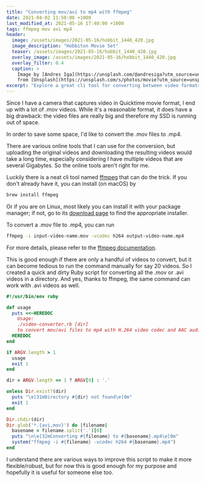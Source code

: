 ```yaml
---
title: "Converting mov/avi to mp4 with ffmpeg"
date: 2021-04-02 11:50:00 +1000
last_modified_at: 2021-05-16 17:40:00 +1000
tags: ffmpeg mov avi mp4
header:
  image: /assets/images/2021-05-16/hobbit_1440_420.jpg
  image_description: "Hobbiton Movie Set"
  teaser: /assets/images/2021-05-16/hobbit_1440_420.jpg
  overlay_image: /assets/images/2021-05-16/hobbit_1440_420.jpg
  overlay_filter: 0.4
  caption: >
    Image by [Andres Iga](https://unsplash.com/@andresiga?utm_source=unsplash&utm_medium=referral&utm_content=creditCopyText)
    from [Unsplash](https://unsplash.com/s/photos/movie?utm_source=unsplash&utm_medium=referral&utm_content=creditCopyText)
excerpt: "Explore a great cli tool for converting between video formats"
---
```


Since I have a camera that captures video in Quicktime movie format, I end up
with a lot of .mov videos. While it's a reasonable format, it does have a big
drawback: the video files are really big and therefore my SSD is running out of
space.

In order to save some space, I'd like to convert the .mov files to .mp4.

There are various online tools that I can use for the conversion, but uploading
the original videos and downloading the resulting videos would take a long time,
especially considering I have multiple videos that are several Gigabytes. So the
online tools aren't right for me.

Luckily there is a neat cli tool named [ffmpeg] that can do the trick. If you
don't already have it, you can install (on macOS) by

```sh
brew install ffmpeg
```

Or if you are on Linux, most likely you can install it with your package
manager; if not, go to its [download page] to find the appropriate installer.

To convert a .mov file to .mp4, you can run

```sh
ffmpeg -i input-video-name.mov -vcodec h264 output-video-name.mp4
```

For more details, please refer to the [ffmpeg documentation].

This is good enough if there are only a handful of videos to convert, but it can
become tedious to run the command manually for say 20 videos. So I created a
quick and dirty Ruby script for converting all the .mov or .avi videos in a
directory. And yes, thanks to ffmpeg, the same command can work with .avi videos
as well.

```ruby
#!/usr/bin/env ruby

def usage
  puts <<~HEREDOC
    Usage:
    ./video-converter.rb [dir]
    to convert mov/avi files to mp4 with H.264 video codec and AAC audio codec"
  HEREDOC
end

if ARGV.length > 1
  usage
  exit 1
end

dir = ARGV.length == 1 ? ARGV[0] : '.'

unless Dir.exist?(dir)
  puts "\e[31mDirectory #{dir} not found\e[0m"
  exit 1
end

Dir.chdir(dir)
Dir.glob('*.{avi,mov}') do |filename|
  basename = filename.split('.')[0]
  puts "\n\e[32mConverting #{filename} to #{basename}.mp4\e[0m"
  system("ffmpeg -i #{filename} -vcodec h264 #{basename}.mp4")
end
```

I understand there are various ways to improve this script to make it more
flexible/robust, but for now this is good enough for my purpose and hopefully
it is useful for someone else too.

[download page]: https://www.ffmpeg.org/download.html
[ffmpeg]: https://www.ffmpeg.org/
[ffmpeg documentation]: https://www.ffmpeg.org/ffmpeg.html
